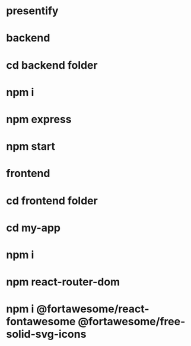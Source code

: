 # presentify

# backend

# cd backend folder

# npm i

# npm express

# npm start

# frontend

# cd frontend folder

# cd my-app

# npm i

# npm react-router-dom

# npm i @fortawesome/react-fontawesome @fortawesome/free-solid-svg-icons
